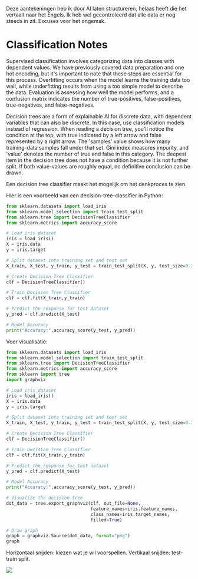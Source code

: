 Deze aantekeningen heb ik door AI laten structureren, helaas heeft die het vertaalt naar het Engels. Ik heb wel gecontroleerd dat alle data er nog steeds in zit. Excuses voor het ongemak.

# Classification Notes
Supervised classification involves categorizing data into classes with dependent values. We have previously covered data preparation and one hot encoding, but it's important to note that these steps are essential for this process. Overfitting occurs when the model learns the training data too well, while underfitting results from using a too simple model to describe the data. Evaluation is assessing how well the model performs, and a confusion matrix indicates the number of true-positives, false-positives, true-negatives, and false-negatives.

Decision trees are a form of explainable AI for discrete data, with dependent variables that can also be discrete. In this case, use classification models instead of regression. When reading a decision tree, you'll notice the condition at the top, with true indicated by a left arrow and false represented by a right arrow. The 'samples' value shows how many training-data samples fall under that set. Gini index measures impurity, and 'value' denotes the number of true and false in this category. The deepest item in the decision tree does not have a condition because it is not further split. If both value-values are roughly equal, no definitive conclusion can be drawn.

Een decision tree classifier maakt het mogelijk om het denkproces te zien.

Hier is een voorbeeld van een decision-tree-classifier in Python:

```py
from sklearn.datasets import load_iris
from sklearn.model_selection import train_test_split
from sklearn.tree import DecisionTreeClassifier
from sklearn.metrics import accuracy_score

# Load iris dataset
iris = load_iris()
X = iris.data
y = iris.target

# Split dataset into training set and test set
X_train, X_test, y_train, y_test = train_test_split(X, y, test_size=0.3) # 70% training and 30% test

# Create Decision Tree Classifier
clf = DecisionTreeClassifier()

# Train Decision Tree Classifier
clf = clf.fit(X_train,y_train)

# Predict the response for test dataset
y_pred = clf.predict(X_test)

# Model Accuracy
print("Accuracy:",accuracy_score(y_test, y_pred))
```

Voor visualisatie:
```py
from sklearn.datasets import load_iris
from sklearn.model_selection import train_test_split
from sklearn.tree import DecisionTreeClassifier
from sklearn.metrics import accuracy_score
from sklearn import tree
import graphviz 

# Load iris dataset
iris = load_iris()
X = iris.data
y = iris.target

# Split dataset into training set and test set
X_train, X_test, y_train, y_test = train_test_split(X, y, test_size=0.3) # 70% training and 30% test

# Create Decision Tree Classifier
clf = DecisionTreeClassifier()

# Train Decision Tree Classifier
clf = clf.fit(X_train,y_train)

# Predict the response for test dataset
y_pred = clf.predict(X_test)

# Model Accuracy
print("Accuracy:",accuracy_score(y_test, y_pred))

# Visualize the decision tree
dot_data = tree.export_graphviz(clf, out_file=None, 
                                feature_names=iris.feature_names,  
                                class_names=iris.target_names,
                                filled=True)

# Draw graph
graph = graphviz.Source(dot_data, format="png") 
graph
```

Horizontaal snijden: kiezen wat je wil voorspellen.
Vertikaal snijden: test-train split.

<img src="./1.heic" />
